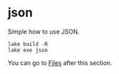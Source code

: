 # json

Simple how to use JSON.

```
lake build -R
lake exe json
```

You can go to [Files](../unittests/README.md) after this section.